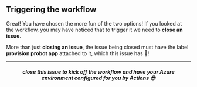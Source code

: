 ## Triggering the workflow

Great! You have chosen the more fun of the two options! If you looked at the workflow, you may have noticed that to trigger it we need to **close an issue**.

More than just **closing an issue**, the issue being closed must have the label **provision probot app** attached to it, which this issue has 🎉!

---

<h5 align="center">close this issue to kick off the workflow and have your Azure environment configured for you by Actions 😎</h5>
